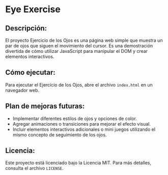 # Eye Exercise

## Descripción:
El proyecto Ejercicio de los Ojos es una página web simple que muestra un par de ojos que siguen el movimiento del cursor. Es una demostración divertida de cómo utilizar JavaScript para manipular el DOM y crear elementos interactivos.

## Cómo ejecutar:
Para ejecutar el Ejercicio de los Ojos, abre el archivo `index.html` en un navegador web.

## Plan de mejoras futuras:
- Implementar diferentes estilos de ojos y opciones de color.
- Agregar animaciones o transiciones para mejorar el efecto visual.
- Incluir elementos interactivos adicionales o mini juegos utilizando el mismo concepto de seguimiento de los ojos.

## Licencia:
Este proyecto está licenciado bajo la Licencia MIT. Para más detalles, consulta el archivo `LICENSE`.
